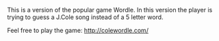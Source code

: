 This is a version of the popular game Wordle. In this version the player is trying to guess a J.Cole song instead of a 5 letter word.

Feel free to play the game:  http://colewordle.com/
